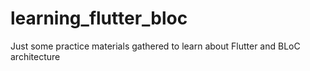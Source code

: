 # learning_flutter_bloc
Just some practice materials gathered to learn about Flutter and BLoC architecture
